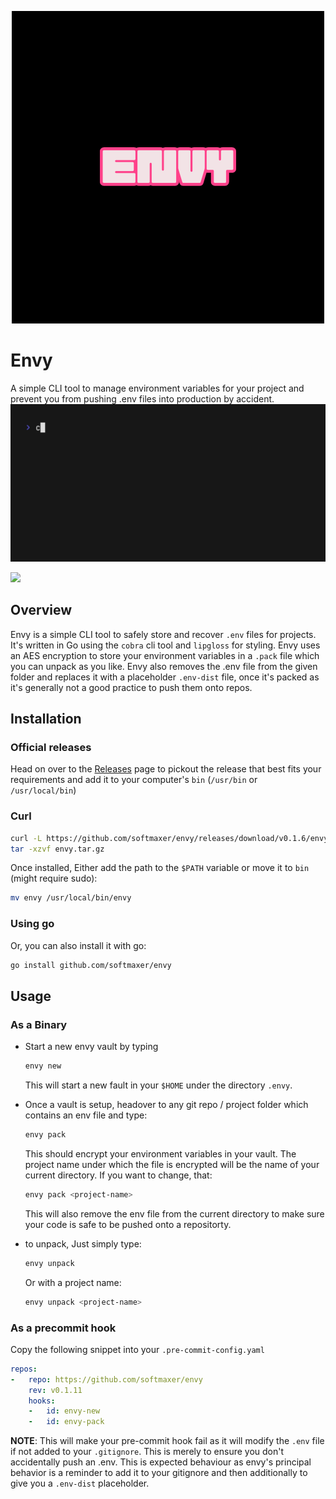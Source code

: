 <p align="center">
  <img src="./assets/logos/Envy.png"/>
</p>

# Envy
A simple CLI tool to manage environment variables for your project and prevent you from pushing .env files into production by accident.
<img src="./assets/demo-gif.gif" alt="Made with VHS">

   <a href="https://vhs.charm.sh">
    <img src="https://stuff.charm.sh/vhs/badge.svg">
  </a>

## Overview
Envy is a simple CLI tool to safely store and recover `.env` files for projects. It's written in Go using the `cobra` cli tool and `lipgloss` for styling.
Envy uses an AES encryption to store your environment variables in a `.pack` file which you can unpack as you like. Envy also removes the .env file from the given folder and replaces it with a placeholder `.env-dist` file, once it's packed as it's generally not a good practice to push them onto repos.

## Installation

### Official releases
Head on over to the [Releases](https://github.com/softmaxer/envy/releases) page to pickout the release that best fits your requirements and add it to your computer's `bin` (`/usr/bin` or `/usr/local/bin`)

### Curl
```sh
curl -L https://github.com/softmaxer/envy/releases/download/v0.1.6/envy_Darwin_arm64.tar.gz > envy.tar.gz
tar -xzvf envy.tar.gz
```

Once installed, Either add the path to the `$PATH` variable or move it to `bin` (might require sudo):
```sh
mv envy /usr/local/bin/envy
```

### Using go
Or, you can also install it with go:
```sh
go install github.com/softmaxer/envy
```


## Usage
### As a Binary
- Start a new envy vault by typing
  ```sh
  envy new
  ```
  This will start a new fault in your `$HOME` under the directory `.envy`.

- Once a vault is setup, headover to any git repo / project folder which contains an env file and type:
  ```sh
  envy pack
  ```
  This should encrypt your environment variables in your vault.
  The project name under which the file is encrypted will be the name of your current directory. If you want to change, that:
  ```sh
  envy pack <project-name>
  ```
  This will also remove the env file from the current directory to make sure your code is safe to be pushed onto a repositorty.
- to unpack, Just simply type:
  ```sh
  envy unpack
  ```
  Or with a project name:
  ```sh
  envy unpack <project-name>
  ```

### As a precommit hook
Copy the following snippet into your `.pre-commit-config.yaml`
```yaml
repos:
-   repo: https://github.com/softmaxer/envy
    rev: v0.1.11
    hooks:
    -   id: envy-new
    -   id: envy-pack
```

**NOTE**: This will make your pre-commit hook fail as it will modify the `.env` file if not added to your `.gitignore`. This is merely to ensure you don't accidentally push an .env. This is expected behaviour as envy's principal behavior is a reminder to add it to your gitignore and then additionally to give you a `.env-dist` placeholder.
